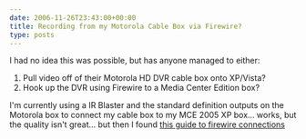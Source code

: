 ```yaml
---
date: 2006-11-26T23:43:00+00:00
title: Recording from my Motorola Cable Box via Firewire?
type: posts
---
```

I had no idea this was possible, but has anyone managed to either:

  1. Pull video off of their Motorola HD DVR cable box onto XP/Vista?
  2. Hook up the DVR using Firewire to a Media Center Edition box?

I'm currently using a IR Blaster and the standard definition outputs on the Motorola box to connect my cable box to my MCE 2005 XP box... works, but the quality isn't great... but then I found [this guide to firewire connections](http://home.comcast.net/~timmmoore/firewire/readme.htm)
